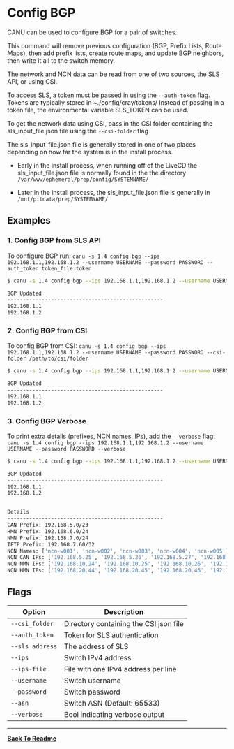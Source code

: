 # Config BGP

CANU can be used to configure BGP for a pair of switches.

This command will remove previous configuration (BGP, Prefix Lists, Route Maps), then add prefix lists, create
route maps, and update BGP neighbors, then write it all to the switch memory.

The network and NCN data can be read from one of two sources, the SLS API, or using CSI.

To access SLS, a token must be passed in using the `--auth-token` flag.
Tokens are typically stored in ~./config/cray/tokens/
Instead of passing in a token file, the environmental variable SLS_TOKEN can be used.

To get the network data using CSI, pass in the CSI folder containing the sls_input_file.json file using the `--csi-folder` flag

The sls_input_file.json file is generally stored in one of two places depending on how far the system is in the install process.

- Early in the install process, when running off of the LiveCD the sls_input_file.json file is normally found in the the directory `/var/www/ephemeral/prep/config/SYSTEMNAME/`

- Later in the install process, the sls_input_file.json file is generally in `/mnt/pitdata/prep/SYSTEMNAME/`

## Examples

### 1. Config BGP from SLS API

To configure BGP run: `canu -s 1.4 config bgp --ips 192.168.1.1,192.168.1.2 --username USERNAME --password PASSWORD --auth_token token_file.token`

```bash
$ canu -s 1.4 config bgp --ips 192.168.1.1,192.168.1.2 --username USERNAME --password PASSWORD --auth_token token_file.token

BGP Updated
--------------------------------------------------
192.168.1.1
192.168.1.2

```

### 2. Config BGP from CSI

To config BGP from CSI: `canu -s 1.4 config bgp --ips 192.168.1.1,192.168.1.2 --username USERNAME --password PASSWORD --csi-folder /path/to/csi/folder`

```bash
$ canu -s 1.4 config bgp --ips 192.168.1.1,192.168.1.2 --username USERNAME --password PASSWORD --csi-folder /path/to/csi/folder

BGP Updated
--------------------------------------------------
192.168.1.1
192.168.1.2
```

### 3. Config BGP Verbose

To print extra details (prefixes, NCN names, IPs), add the `--verbose` flag: `canu -s 1.4 config bgp --ips 192.168.1.1,192.168.1.2 --username USERNAME --password PASSWORD --verbose`

```bash
$ canu -s 1.4 config bgp --ips 192.168.1.1,192.168.1.2 --username USERNAME --password PASSWORD --verbose

BGP Updated
--------------------------------------------------
192.168.1.1
192.168.1.2


Details
--------------------------------------------------
CAN Prefix: 192.168.5.0/23
HMN Prefix: 192.168.6.0/24
NMN Prefix: 192.168.7.0/24
TFTP Prefix: 192.168.7.60/32
NCN Names: ['ncn-w001', 'ncn-w002', 'ncn-w003', 'ncn-w004', 'ncn-w005']
NCN CAN IPs: ['192.168.5.25', '192.168.5.26', '192.168.5.27', '192.168.5.28', '192.168.5.29']
NCN NMN IPs: ['192.168.10.24', '192.168.10.25', '192.168.10.26', '192.168.10.27', '192.168.10.28']
NCN HMN IPs: ['192.168.20.44', '192.168.20.45', '192.168.20.46', '192.168.20.47', '192.168.20.48']
```

## Flags

| Option          | Description                            |
| --------------- | -------------------------------------- |
| `--csi_folder`  | Directory containing the CSI json file |
| `--auth_token`  | Token for SLS authentication           |
| `--sls_address` | The address of SLS                     |
| `--ips`         | Switch IPv4 address                    |
| `--ips-file`    | File with one IPv4 address per line    |
| `--username`    | Switch username                        |
| `--password`    | Switch password                        |
| `--asn`         | Switch ASN (Default: 65533)            |
| `--verbose`     | Bool indicating verbose output         |

---

**[Back To Readme](/readme.md)**<br>
